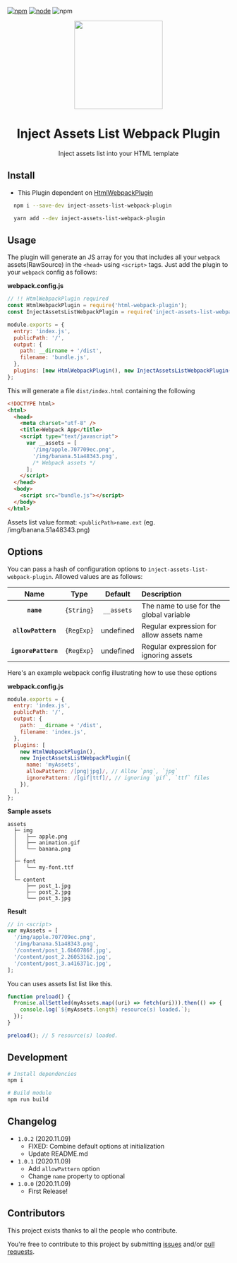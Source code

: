 [![npm][npm]][npm-url]
[![node][node]][node-url]
![npm](https://img.shields.io/npm/dw/inject-assets-list-webpack-plugin.svg)

<div align="center">
  <a href="https://github.com/webpack/webpack">
    <img width="200" src="https://webpack.js.org/assets/icon-square-big.svg">
  </a>
  <h1>Inject Assets List Webpack Plugin</h1>
  <p>Inject assets list into your HTML template</p>
</div>

## Install

- This Plugin dependent on [HtmlWebpackPlugin](https://github.com/jantimon/html-webpack-plugin)

```bash
  npm i --save-dev inject-assets-list-webpack-plugin
```

```bash
  yarn add --dev inject-assets-list-webpack-plugin
```

## Usage

The plugin will generate an JS array for you that includes all your `webpack`
assets(RawSource) in the `<head>` using `<script>` tags. Just add the plugin to your `webpack`
config as follows:

**webpack.config.js**

```js
// !! HtmlWebpackPlugin required
const HtmlWebpackPlugin = require('html-webpack-plugin');
const InjectAssetsListWebpackPlugin = require('inject-assets-list-webpack-plugin');

module.exports = {
  entry: 'index.js',
  publicPath: '/',
  output: {
    path: __dirname + '/dist',
    filename: 'bundle.js',
  },
  plugins: [new HtmlWebpackPlugin(), new InjectAssetsListWebpackPlugin()],
};
```

This will generate a file `dist/index.html` containing the following

```html
<!DOCTYPE html>
<html>
  <head>
    <meta charset="utf-8" />
    <title>Webpack App</title>
    <script type="text/javascript">
      var __assets = [
        '/img/apple.707709ec.png',
        '/img/banana.51a48343.png',
        /* Webpack assets */
      ];
    </script>
  </head>
  <body>
    <script src="bundle.js"></script>
  </body>
</html>
```

Assets list value format: `<publicPath>name.ext` (eg. /img/banana.51a48343.png)

## Options

You can pass a hash of configuration options to `inject-assets-list-webpack-plugin`.
Allowed values are as follows:

|        Name         |    Type    |  Default   | Description                              |
| :-----------------: | :--------: | :--------: | :--------------------------------------- |
|     **`name`**      | `{String}` | `__assets` | The name to use for the global variable  |
| **`allowPattern`**  | `{RegExp}` | undefined  | Regular expression for allow assets name |
| **`ignorePattern`** | `{RegExp}` | undefined  | Regular expression for ignoring assets   |

Here's an example webpack config illustrating how to use these options

**webpack.config.js**

```js
module.exports = {
  entry: 'index.js',
  publicPath: '/',
  output: {
    path: __dirname + '/dist',
    filename: 'index.js',
  },
  plugins: [
    new HtmlWebpackPlugin(),
    new InjectAssetsListWebpackPlugin({
      name: 'myAssets',
      allowPattern: /[png|jpg]/, // Allow `png`, `jpg`
      ignorePattern: /[gif|ttf]/, // ignoring `gif`, `ttf` files
    }),
  ],
};
```

**Sample assets**

```
assets
  ├─ img
  │   ├── apple.png
  │   ├── animation.gif
  │   └── banana.png
  │
  ├─ font
  │   └── my-font.ttf
  │
  └─ content
      ├── post_1.jpg
      ├── post_2.jpg
      └── post_3.jpg
```

**Result**

```js
// in <script>
var myAssets = [
  '/img/apple.707709ec.png',
  '/img/banana.51a48343.png',
  '/content/post_1.6b60786f.jpg',
  '/content/post_2.26053162.jpg',
  '/content/post_3.a416371c.jpg',
];
```

You can uses assets list list like this.

```js
function preload() {
  Promise.allSettled(myAssets.map((uri) => fetch(uri))).then(() => {
    console.log(`${myAssets.length} resource(s) loaded.`);
  });
}

preload(); // 5 resource(s) loaded.
```

## Development

```bash
# Install dependencies
npm i

# Build module
npm run build
```

## Changelog

- `1.0.2` (2020.11.09)
  - FIXED: Combine default options at initialization
  - Update README.md
- `1.0.1` (2020.11.09)
  - Add `allowPattern` option
  - Change `name` property to optional
- `1.0.0` (2020.11.09)
  - First Release!

## Contributors

This project exists thanks to all the people who contribute.

You're free to contribute to this project by submitting [issues](https://github.com/jantimon/inject-assets-list-webpack-plugin/issues) and/or [pull requests](https://github.com/jantimon/inject-assets-list-webpack-plugin/pulls).

[npm]: https://img.shields.io/npm/v/inject-assets-list-webpack-plugin.svg
[npm-url]: https://npmjs.com/package/inject-assets-list-webpack-plugin
[node]: https://img.shields.io/node/v/inject-assets-list-webpack-plugin.svg
[node-url]: https://nodejs.org
